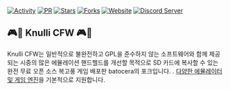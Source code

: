 [![Activity](https://img.shields.io/github/commit-activity/m/knulli-cfw/distribution)](https://github.com/knulli-cfw/distribution)
[![PR](https://img.shields.io/github/issues-pr-closed/knulli-cfw/distribution)](https://github.com/knulli-cfw/distribution)
[![Stars](https://img.shields.io/github/stars/knulli-cfw?style=social)](https://github.com/knulli-cfw/distribution)
[![Forks](https://img.shields.io/github/forks/knulli-cfw/distribution?style=social)](https://github.com/knulli-cfw/distribution)
[![Website](https://img.shields.io/website?down_color=red&down_message=down&up_color=green&up_message=up&url=https%3A%2F%2Fwww.knulli.org)](https://knulli.org)
[![Discord Server](https://img.shields.io/discord/357518249883205632.svg)](https://discord.gg/HXPS3DAeeB)

## :video_game::penguin: Knulli CFW :video_game::penguin:
Knulli CFW는 일반적으로 불완전하고 GPL을 준수하지 않는 소프트웨어와 함께 제공되는 시중의 많은 에뮬레이션 핸드헬드를 개선할 목적으로 SD 카드에 복사할 수 있는 완전 무료 오픈 소스 복고풍 게임 배포판 batocera의 포크입니다. . [다양한 에뮬레이터 및 게임 엔진](https://www.batocera.org/compatibility.php)을 기본적으로 지원합니다.
